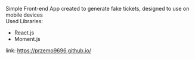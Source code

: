 Simple Front-end App created to generate fake tickets, designed to use on mobile devices<br>
Used Libraries:
- React.js
- Moment.js

link: https://przemo9696.github.io/
